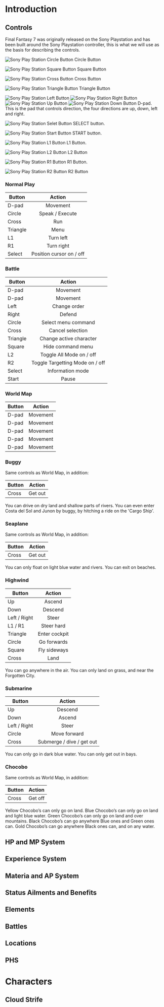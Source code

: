 # Introduction

## Controls
Final Fantasy 7 was originally released on the Sony Playstation and has been built around the Sony Playstation controller, this is what we will use as the basis for describing the controls.

![Sony Play Station Circle Button](/general-assets/sony-playstation-circle.png) Circle Button

![Sony Play Station Square Button](/general-assets/sony-playstation-square.png) Square Button

![Sony Play Station Cross Button](/general-assets/sony-playstation-cross.png) Cross Button

![Sony Play Station Triangle Button](/general-assets/sony-playstation-triangle.png) Triangle Button

![Sony Play Station Left Button](/general-assets/sony-playstation-left.jpg) ![Sony Play Station Right Button](/general-assets/sony-playstation-right.jpg) ![Sony Play Station Up Button](/general-assets/sony-playstation-up.jpg) ![Sony Play Station Down Button](/general-assets/sony-playstation-down.jpg) D-pad. This is the pad that controls direction, the four directions are up, down, left and right.

![Sony Play Station Selet Button](/general-assets/sony-playstation-select.png) SELECT button.

![Sony Play Station Start Button](/general-assets/sony-playstation-start.png) START button.

![Sony Play Station L1 Button](/general-assets/sony-playstation-L1.png)  L1 Button.

![Sony Play Station L2 Button](/general-assets/sony-playstation-L1.png)  L2 Button

![Sony Play Station R1 Button](/general-assets/sony-playstation-R1.png)  R1 Button.

![Sony Play Station R2 Button](/general-assets/sony-playstation-R1.png)  R2 Button

### Normal Play

| Button   |      Action   |
|----------|:-------------:|
| D-pad |  Movement |
| Circle |  Speak / Execute   |
| Cross | Run |
| Triangle | Menu |
| L1 | Turn left |
| R1 | Turn right |
| Select | Position cursor on / off |

### Battle

| Button   |      Action   |
|----------|:-------------:|
| D-pad |  Movement |
| D-pad |  Movement |
| Left |  Change order |
| Right |  Defend |
| Circle |  Select menu command   |
| Cross | Cancel selection |
| Triangle | Change active character |
| Square | Hide command menu |
| L2 | Toggle All Mode on / off |
| R2 | Toggle Targetting Mode on / off |
| Select | Information mode |
| Start | Pause |

### World Map

| Button   |      Action   |
|----------|:-------------:|
| D-pad |  Movement |
| D-pad |  Movement |
| D-pad |  Movement |
| D-pad |  Movement |
| D-pad |  Movement |

### Buggy

Same controls as World Map, in addition:

| Button   |      Action   |
|----------|:-------------:|
| Cross |  Get out |

You can drive on dry land and shallow parts of rivers. You can even enter Costa del Sol and Junon by buggy, by hitching a ride on the 'Cargo Ship'. 


### Seaplane

Same controls as World Map, in addition:

| Button   |      Action   |
|----------|:-------------:|
| Cross |  Get out |

You can only float on light blue water and rivers. You can exit on beaches. 

### Highwind

| Button   |      Action   |
|----------|:-------------:|
| Up |  Ascend |
| Down |  Descend |
| Left / Right |  Steer |
| L1 / R1|  Steer hard |
| Triangle |  Enter cockpit |
| Circle |  Go forwards |
| Square |  Fly sideways |
| Cross |  Land |

You can go anywhere in the air. You can only land on grass, and near the Forgotten City. 

### Submarine

| Button   |      Action   |
|----------|:-------------:|
| Up |  Descend |
| Down |  Ascend |
| Left / Right |  Steer |
| Circle |  Move forward |
| Cross |  Submerge / dive / get out |

You can only go in dark blue water. You can only get out in bays. 

### Chocobo

Same controls as World Map, in addition:

| Button   |      Action   |
|----------|:-------------:|
| Cross |  Get off |

Yellow Chocobo’s can only go on land.
Blue Chocobo’s can only go on land and light blue water.
Green Chocobo’s can only go on land and over mountains.
Black Chocobo’s can go anywhere Blue ones and Green ones can.
Gold Chocobo’s can go anywhere Black ones can, and on any water. 


## HP and MP System

## Experience System

## Materia and AP System

## Status Ailments and Benefits

## Elements

## Battles

## Locations

## PHS

# Characters

## Cloud Strife

## 
